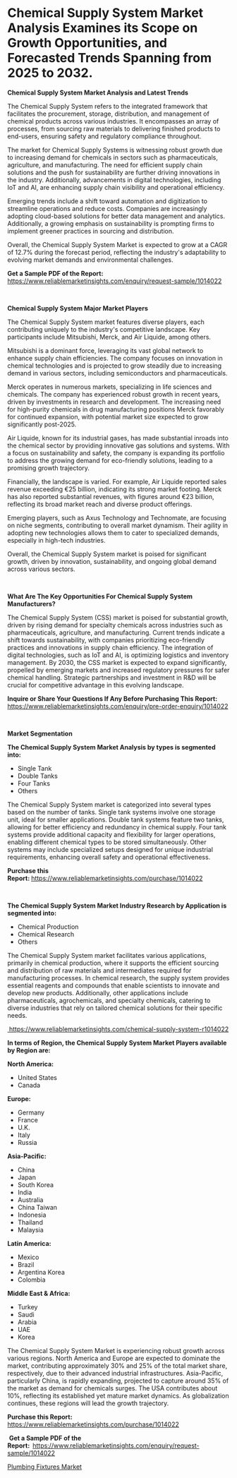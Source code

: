 <p><h1>Chemical Supply System Market Analysis Examines its Scope on Growth Opportunities, and Forecasted Trends Spanning from 2025 to 2032.</h1></p><p><strong>Chemical Supply System Market Analysis and Latest Trends</strong></p>
<p><p>The Chemical Supply System refers to the integrated framework that facilitates the procurement, storage, distribution, and management of chemical products across various industries. It encompasses an array of processes, from sourcing raw materials to delivering finished products to end-users, ensuring safety and regulatory compliance throughout. </p><p>The market for Chemical Supply Systems is witnessing robust growth due to increasing demand for chemicals in sectors such as pharmaceuticals, agriculture, and manufacturing. The need for efficient supply chain solutions and the push for sustainability are further driving innovations in the industry. Additionally, advancements in digital technologies, including IoT and AI, are enhancing supply chain visibility and operational efficiency. </p><p>Emerging trends include a shift toward automation and digitization to streamline operations and reduce costs. Companies are increasingly adopting cloud-based solutions for better data management and analytics. Additionally, a growing emphasis on sustainability is prompting firms to implement greener practices in sourcing and distribution.</p><p>Overall, the Chemical Supply System Market is expected to grow at a CAGR of 12.7% during the forecast period, reflecting the industry's adaptability to evolving market demands and environmental challenges.</p></p>
<p><strong>Get a Sample PDF of the Report:&nbsp;</strong> <a href="https://www.reliablemarketinsights.com/enquiry/request-sample/1014022?utm_campaign=3038&utm_medium=2&utm_source=Github&utm_content=ia&utm_term=09042025&utm_id=chemical-supply-system">https://www.reliablemarketinsights.com/enquiry/request-sample/1014022</a></p>
<p>&nbsp;</p>
<p><strong>Chemical Supply System Major Market Players</strong></p>
<p><p>The Chemical Supply System market features diverse players, each contributing uniquely to the industry's competitive landscape. Key participants include Mitsubishi, Merck, and Air Liquide, among others. </p><p>Mitsubishi is a dominant force, leveraging its vast global network to enhance supply chain efficiencies. The company focuses on innovation in chemical technologies and is projected to grow steadily due to increasing demand in various sectors, including semiconductors and pharmaceuticals.</p><p>Merck operates in numerous markets, specializing in life sciences and chemicals. The company has experienced robust growth in recent years, driven by investments in research and development. The increasing need for high-purity chemicals in drug manufacturing positions Merck favorably for continued expansion, with potential market size expected to grow significantly post-2025.</p><p>Air Liquide, known for its industrial gases, has made substantial inroads into the chemical sector by providing innovative gas solutions and systems. With a focus on sustainability and safety, the company is expanding its portfolio to address the growing demand for eco-friendly solutions, leading to a promising growth trajectory.</p><p>Financially, the landscape is varied. For example, Air Liquide reported sales revenue exceeding €25 billion, indicating its strong market footing. Merck has also reported substantial revenues, with figures around €23 billion, reflecting its broad market reach and diverse product offerings.</p><p>Emerging players, such as Axus Technology and Technomate, are focusing on niche segments, contributing to overall market dynamism. Their agility in adopting new technologies allows them to cater to specialized demands, especially in high-tech industries. </p><p>Overall, the Chemical Supply System market is poised for significant growth, driven by innovation, sustainability, and ongoing global demand across various sectors.</p></p>
<p>&nbsp;</p>
<p><strong>What Are The Key Opportunities For Chemical Supply System Manufacturers?</strong></p>
<p><p>The Chemical Supply System (CSS) market is poised for substantial growth, driven by rising demand for specialty chemicals across industries such as pharmaceuticals, agriculture, and manufacturing. Current trends indicate a shift towards sustainability, with companies prioritizing eco-friendly practices and innovations in supply chain efficiency. The integration of digital technologies, such as IoT and AI, is optimizing logistics and inventory management. By 2030, the CSS market is expected to expand significantly, propelled by emerging markets and increased regulatory pressures for safer chemical handling. Strategic partnerships and investment in R&D will be crucial for competitive advantage in this evolving landscape.</p></p>
<p><strong>Inquire or Share Your Questions If Any Before Purchasing This Report:</strong> <a href="https://www.reliablemarketinsights.com/enquiry/pre-order-enquiry/1014022?utm_campaign=3038&utm_medium=2&utm_source=Github&utm_content=ia&utm_term=09042025&utm_id=chemical-supply-system">https://www.reliablemarketinsights.com/enquiry/pre-order-enquiry/1014022</a></p>
<p>&nbsp;</p>
<p><strong>Market Segmentation</strong></p>
<p><strong>The Chemical Supply System Market Analysis by types is segmented into:</strong></p>
<p><ul><li>Single Tank</li><li>Double Tanks</li><li>Four Tanks</li><li>Others</li></ul></p>
<p><p>The Chemical Supply System market is categorized into several types based on the number of tanks. Single tank systems involve one storage unit, ideal for smaller applications. Double tank systems feature two tanks, allowing for better efficiency and redundancy in chemical supply. Four tank systems provide additional capacity and flexibility for larger operations, enabling different chemical types to be stored simultaneously. Other systems may include specialized setups designed for unique industrial requirements, enhancing overall safety and operational effectiveness.</p></p>
<p><strong>Purchase this Report:&nbsp;</strong><a href="https://www.reliablemarketinsights.com/purchase/1014022?utm_campaign=3038&utm_medium=2&utm_source=Github&utm_content=ia&utm_term=09042025&utm_id=chemical-supply-system">https://www.reliablemarketinsights.com/purchase/1014022</a></p>
<p>&nbsp;</p>
<p><strong>The Chemical Supply System Market Industry Research by Application is segmented into:</strong></p>
<p><ul><li>Chemical Production</li><li>Chemical Research</li><li>Others</li></ul></p>
<p><p>The Chemical Supply System market facilitates various applications, primarily in chemical production, where it supports the efficient sourcing and distribution of raw materials and intermediates required for manufacturing processes. In chemical research, the supply system provides essential reagents and compounds that enable scientists to innovate and develop new products. Additionally, other applications include pharmaceuticals, agrochemicals, and specialty chemicals, catering to diverse industries that rely on tailored chemical solutions for their specific needs.</p></p>
<p><a href="https://www.reliablemarketinsights.com/chemical-supply-system-r1014022?utm_campaign=3038&utm_medium=2&utm_source=Github&utm_content=ia&utm_term=09042025&utm_id=chemical-supply-system">&nbsp;https://www.reliablemarketinsights.com/chemical-supply-system-r1014022</a></p>
<p><strong>In terms of Region, the Chemical Supply System Market Players available by Region are:</strong></p>
<p>
    <p> <strong> North America: </strong>
        <ul>
            <li>United States</li>
            <li>Canada</li>
        </ul>
        </p> 
    <p> <strong> Europe: </strong>
        <ul>
            <li>Germany</li>
            <li>France</li>
            <li>U.K.</li>
            <li>Italy</li>
            <li>Russia</li>
        </ul>
        </p> 
    <p> <strong> Asia-Pacific: </strong>
        <ul>
            <li>China</li>
            <li>Japan</li>
            <li>South Korea</li>
            <li>India</li>
            <li>Australia</li>
            <li>China Taiwan</li>
            <li>Indonesia</li>
            <li>Thailand</li>
            <li>Malaysia</li>
        </ul>
        </p> 
    <p> <strong> Latin America: </strong>
        <ul>
            <li>Mexico</li>
            <li>Brazil</li>
            <li>Argentina Korea</li>
            <li>Colombia</li>
        </ul>
        </p> 
    <p> <strong> Middle East & Africa: </strong>
        <ul>
            <li>Turkey</li>
            <li>Saudi</li>
            <li>Arabia</li>
            <li>UAE</li>
            <li>Korea</li>
        </ul>
    </p>
    </p>
<p><p>The Chemical Supply System Market is experiencing robust growth across various regions. North America and Europe are expected to dominate the market, contributing approximately 30% and 25% of the total market share, respectively, due to their advanced industrial infrastructures. Asia-Pacific, particularly China, is rapidly expanding, projected to capture around 35% of the market as demand for chemicals surges. The USA contributes about 10%, reflecting its established yet mature market dynamics. As globalization continues, these regions will lead the growth trajectory.</p></p>
<p><strong>Purchase this Report: </strong><a href="https://www.reliablemarketinsights.com/purchase/1014022?utm_campaign=3038&utm_medium=2&utm_source=Github&utm_content=ia&utm_term=09042025&utm_id=chemical-supply-system">https://www.reliablemarketinsights.com/purchase/1014022</a></p>
<p>&nbsp;<strong>Get a Sample PDF of the Report:&nbsp;&nbsp;</strong><a href="https://www.reliablemarketinsights.com/enquiry/request-sample/1014022?utm_campaign=3038&utm_medium=2&utm_source=Github&utm_content=ia&utm_term=09042025&utm_id=chemical-supply-system">https://www.reliablemarketinsights.com/enquiry/request-sample/1014022</a></p>
<p><strong></strong></p>
<p><p><a href="https://github.com/saroarmaicky/Market-Research-Report-List-1/blob/main/plumbing-fixtures-market.md?utm_campaign=3038&utm_medium=2&utm_source=Github&utm_content=ia&utm_term=09042025&utm_id=chemical-supply-system">Plumbing Fixtures Market</a></p></p>